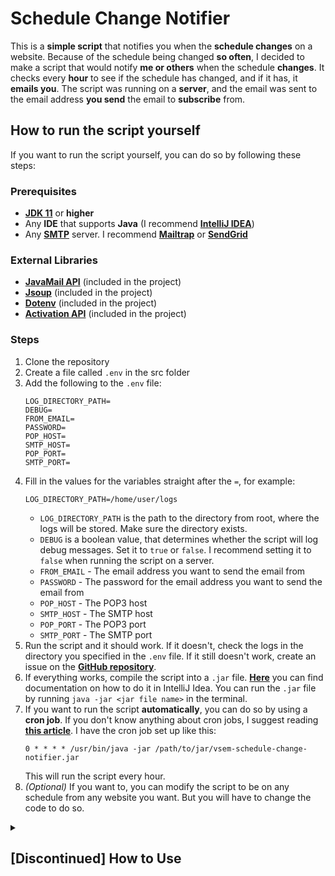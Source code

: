 # Schedule Change Notifier
This is a **simple script** that notifies you when the **schedule changes** on a website.
Because of the schedule being changed **so often**, I decided to make a script that would notify **me or others** when the schedule **changes**.
It checks every **hour** to see if the schedule has changed, and if it has, it **emails you**.
The script was running on a **server**, and the email was sent to the email address **you send** the email to **subscribe** from.

## How to run the script yourself
If you want to run the script yourself, you can do so by following these steps:

### Prerequisites
- [**JDK 11**](https://www.oracle.com/java/technologies/downloads/) or **higher**
- Any **IDE** that supports **Java** (I recommend [**IntelliJ IDEA**](https://www.jetbrains.com/idea/download/))
- Any [**SMTP**](https://www.javatpoint.com/simple-mail-transfer-protocol) server. I recommend [**Mailtrap**](https://mailtrap.io/) or [**SendGrid**](https://sendgrid.com/)

### External Libraries
- [**JavaMail API**](https://javaee.github.io/javamail/) (included in the project)
- [**Jsoup**](https://jsoup.org/) (included in the project)
- [**Dotenv**](https://github.com/cdimascio/dotenv-java) (included in the project)
- [**Activation API**](https://www.oracle.com/java/technologies/java-beans-activation.html) (included in the project)

### Steps
1. Clone the repository
2. Create a file called `.env` in the src folder
3. Add the following to the `.env` file:
    ```dotenv
    LOG_DIRECTORY_PATH=
    DEBUG=
    FROM_EMAIL=
    PASSWORD=
    POP_HOST=
    SMTP_HOST=
    POP_PORT=
    SMTP_PORT=
    ```
4. Fill in the values for the variables straight after the `=`, for example:
    ```dotenv
    LOG_DIRECTORY_PATH=/home/user/logs
    ```
   - `LOG_DIRECTORY_PATH` is the path to the directory from root, where the logs will be stored. Make sure the directory exists.
   - `DEBUG` is a boolean value, that determines whether the script will log debug messages. Set it to `true` or `false`. I recommend setting it to `false` when running the script on a server.
   - `FROM_EMAIL` - The email address you want to send the email from
   - `PASSWORD` - The password for the email address you want to send the email from
   - `POP_HOST` - The POP3 host
   - `SMTP_HOST` - The SMTP host
   - `POP_PORT` - The POP3 port
   - `SMTP_PORT` - The SMTP port
5. Run the script and it should work. If it doesn't, check the logs in the directory you specified in the `.env` file. If it still doesn't work, create an issue on the [**GitHub repository**](https://github.com/PuckyEU/schedule-change-notifier/issues/new).
6. If everything works, compile the script into a `.jar` file. [**Here**](https://www.jetbrains.com/help/idea/compiling-applications.html) you can find documentation on how to do it in IntelliJ Idea. You can run the `.jar` file by running `java -jar <jar file name>` in the terminal.
7. If you want to run the script **automatically**, you can do so by using a **cron job**. If you don't know anything about cron jobs, I suggest reading [**this article**](https://www.cyberciti.biz/faq/how-do-i-add-jobs-to-cron-under-linux-or-unix-oses/). I have the cron job set up like this:
    ```cron
    0 * * * * /usr/bin/java -jar /path/to/jar/vsem-schedule-change-notifier.jar
    ```
   This will run the script every hour.
8. _(Optional)_ If you want to, you can modify the script to be on any schedule from any website you want. But you will have to change the code to do so.


<details>
<summary>

## [Discontinued] How to Use
    
</summary>

**The Program is not running on a server anymore, so this step will not work.** If you want to use the program, you have to [run it yourself](#how-to-run-the-script-yourself).
        
The script will email the schedule to the email address you send the email from. So send the email from the email address you want to receive the schedule at. But don't worry, the script will not send any other emails to that address.
[**Send an Email**](mailto:info@vsemschedulechangenotifier.tech) to the email address `info@vsemschedulechangenotifier.tech` with the subject `subscribe` to **subscribe** to the service or `unsubscribe` to **unsubscribe** from the service.

</details>
